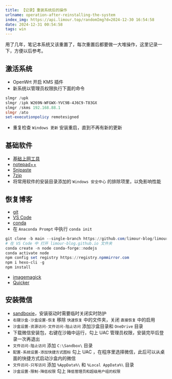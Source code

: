 ```yaml
---
title: 【记录】重装系统后的操作
urlname: operation-after-reinstalling-the-system
index_img: https://api.limour.top/randomImg?d=2024-12-30 16:54:58
date: 2024-12-31 00:54:58
tags: win
---
```

用了几年，笔记本系统又该重置了，每次重置后都要做一大堆操作，这里记录一下，方便以后参考。

## 激活系统
+ OpenWrt 开启 KMS 插件
+ 新系统以管理员权限执行下面的命令
```powershell
slmgr /upk
slmgr /ipk W269N-WFGWX-YVC9B-4J6C9-T83GX
slmgr /skms 192.168.88.1
slmgr /ato
set-executionpolicy remotesigned
```
+ 重复检查 `Windows 更新` 安装重启，直到不再有新的更新

## 基础软件
+ [基础上网工具](https://github.com/clash-verge-rev/clash-verge-rev/releases)
+ [notepad++](https://github.com/notepad-plus-plus/notepad-plus-plus)
+ [Snipaste](https://apps.microsoft.com/detail/9p1wxpkb68kx)
+ [7zip](https://www.7-zip.org/)
+ 将常用软件的安装目录添加的 `Windows 安全中心` 的排除项里，以免影响性能

## 恢复博客
+ [git](https://git-scm.com/downloads/win)
+ [VS Code](https://code.visualstudio.com/)
+ [conda](./-ji-lu--an-zhuang-conda-bing-geng-huan-qing-hua-yuan)
+ 在 `Anaconda Prompt` 中执行 `conda init`
```powershell
git clone -b main --single-branch https://github.com/limour-blog/limour-blog.github.io.git
# 在 VS Code 中 打开 limour-blog.github.io 文件夹
conda create -n node conda-forge::nodejs
conda activate node
npm config set registry https://registry.npmmirror.com
npm i hexo-cli -g
npm install
```
+ [imagemagick](https://imagemagick.org/script/download.php)
+ [Quicker](https://github.com/Limour-dev/Quicker)

## 安装微信
+ [sandboxie](https://github.com/sandboxie-plus/Sandboxie/releases)，安装驱动时需要临时关闭实时防护
+ `右键沙盒-沙盒设置-恢复` 移除 `快速恢复` 中的文件夹，关闭 `直接恢复` 中的启用
+ `沙盒设置-资源访问-文件访问-阻止访问` 添加沙盒目录和 `OneDrive` 目录
+ 下载微信安装包，右键在沙箱中运行，勾上 UAC 管理员权限，安装完毕后登录一次再退出
+ `文件访问-阻止访问` 添加 `C:\Sandbox\` 目录
+ `配置-系统设置-添加快捷方式图标` 勾上 UAC ，在程序里选择微信，此后可以从桌面的快捷方式启动沙盒内的微信
+ `文件访问-只写访问` 添加 `%AppData%\` 和 `%Local AppData%\` 目录
+ `沙盒设置-限制-降低权限` 勾上 `降低管理员和超级用户组的权限`